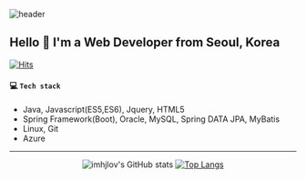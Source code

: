 ![header](https://capsule-render.vercel.app/api?type=waving&&color=ED6782&height=200&section=header&text=🐇%20pearlrabbit%20🐇&fontSize=40&fontColor=FFFFFF&fontAlignY=40)

## Hello 👋 I'm a Web Developer from Seoul, Korea
[![Hits](https://hits.seeyoufarm.com/api/count/incr/badge.svg?url=https%3A%2F%2Fgithub.com%2Fpearlrabbit&count_bg=%2338C6BE&title_bg=%23000000&icon=&icon_color=%23E7E7E7&title=hits&edge_flat=false)](https://hits.seeyoufarm.com) 

#### :computer: ​`Tech stack`

- Java, Javascript(ES5,ES6), Jquery, HTML5
- Spring Framework(Boot), Oracle, MySQL, Spring DATA JPA, MyBatis
- Linux, Git
- Azure

---

<div align=center>
  
![imhjlov's GitHub stats](https://github-readme-stats.vercel.app/api?username=pearlrabbit&show_icons=true&theme=vue)
[![Top Langs](https://github-readme-stats.vercel.app/api/top-langs/?username=pearlrabbit&layout=compact&theme=graywhite&langs_count=10)](https://github.com/anuraghazra/github-readme-stats)

